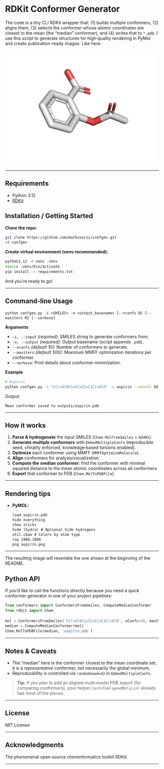 # RDKit Conformer Generator

The code is a tiny CLI RDKit wrapper that: (1) builds multiple conformers, (2) aligns them, (3) selects the conformer whose atomic coordinates are closest to the mean (the “median” conformer), and (4) writes that to `*.pdb`. I use this script to generate structures for high‑quality rendering in PyMol and create publication-ready images. Like here: 

<img src="figures/aspirin.png" alt="aspirin" width="500"/>

---

## Requirements
- Python 3.12
- [RDKit](https://www.rdkit.org/)

## Installation / Getting Started

**Clone the repo:**

```bash
git clone https://github.com/markusorsi/confgen.git
cd confgen
```

**Create virtual environment (venv recommended):**

```bash
python3.12 -m venv .venv
source .venv/bin/activate
pip install -r requirements.txt
```

And you're ready to go!

---

## Command‑line Usage
```text
python confgen.py -i <SMILES> -o <output_basename> [--nconfs N] [--maxiters M] [--verbose]
```

**Arguments**
- `-i, --input` *(required)*: SMILES string to generate conformers from.
- `-o, --output` *(required)*: Output basename (script appends `.pdb`).
- `--nconfs` *(default 10)*: Number of conformers to generate.
- `--maxiters` *(default 500)*: Maximum MMFF optimization iterations per conformer.
- `--verbose`: Print details about conformer minimization.

**Example**
```bash
# Aspirin
python confgen.py -i "CC(=O)OC1=CC=CC=C1C(=O)O" -o aspirin --nconfs 50 --verbose
```
Output:
```
Mean conformer saved to outputs/aspirin.pdb
```

---

## How it works
1. **Parse & hydrogenate** the input SMILES (`Chem.MolFromSmiles` + `AddHs`).
2. **Generate multiple conformers** with `EmbedMultipleConfs` (reproducible seed, chirality enforced, knowledge‑based torsions enabled).
3. **Optimize** each conformer using MMFF (`MMFFOptimizeMolecule`).
4. **Align** conformers for analysis/visualization.
5. **Compute the median conformer**: find the conformer with minimal squared distance to the mean atomic coordinates across all conformers.
6. **Export** that conformer to PDB (`Chem.MolToPDBFile`).

---

## Rendering tips
- **PyMOL:**
  ```pml
  load aspirin.pdb
  hide everything
  show sticks
  hide (hydro) # Optional hide hydrogens
  util.cbaw # Colors by atom type 
  ray 2400,1800
  png aspirin.png
  ```
---

The resulting image will resemble the one shown at the beginning of the README.

## Python API
If you’d like to call the functions directly because you need a quick conformer generator in one of your project pipelines:

```python
from conformers import ConformersFromSmiles, ComputeMedianConformer
from rdkit import Chem

mol = ConformersFromSmiles('CC(=O)OC1=CC=CC=C1C(=O)O', nConfs=50, maxIters=1000)
median = ComputeMedianConformer(mol)
Chem.MolToPDBFile(median, 'aspirin.pdb')
```

---

## Notes & Caveats
- The “median” here is the conformer closest to the mean coordinate set; it is a *representative* conformer, not necessarily the global minimum.
- Reproducibility is controlled via `randomSeed=42` in `EmbedMultipleConfs`.

> **Tip:** If you plan to add an aligned multi‑model PDB export (for comparing conformers), your helper `ConfsToAlignedMolsList` already has most of the pieces.

---

## License
MIT License 

---

## Acknowledgments
The phenomenal open‑source cheminformatics toolkit RDKit.

---
